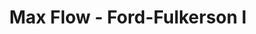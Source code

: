 ---
title: Max Flow - Ford-Fulkerson I
number: 29
time: 2022-04-04 12:00
location: Graham Hall 210
notes:
slides_pdf:
slide_ppt:
textbook:
---